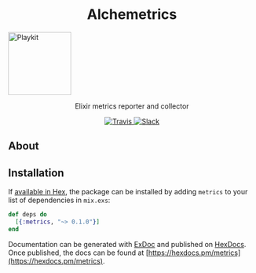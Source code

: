 <p align="center">
  <h1 align="center">Alchemetrics</h1>
  <img alt="Playkit" src="https://cdn.pixabay.com/photo/2014/12/22/00/01/poison-576608_960_720.png" width="128">
</p>

<p align="center">
  Elixir metrics reporter and collector
</p>

<p align="center">
  <a href="https://travis-ci.org/globocom/alchemetrics">
    <img
      alt="Travis" src="https://travis-ci.org/globocom/alchemetrics.svg">
  </a>
  <a href="">
    <img
      alt="Slack"
      src="https://img.shields.io/badge/slack-%23videos--playkit-blue.svg?style=flat-square">
  </a>
</p>

## About

## Installation

If [available in Hex](https://hex.pm/docs/publish), the package can be installed
by adding `metrics` to your list of dependencies in `mix.exs`:

```elixir
def deps do
  [{:metrics, "~> 0.1.0"}]
end
```

Documentation can be generated with [ExDoc](https://github.com/elixir-lang/ex_doc)
and published on [HexDocs](https://hexdocs.pm). Once published, the docs can
be found at [https://hexdocs.pm/metrics](https://hexdocs.pm/metrics).

